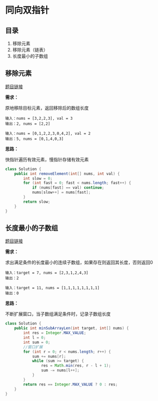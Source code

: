 # 同向双指针

## 目录

1. 移除元素
2. 移除元素（链表）
3. 长度最小的子数组



## 移除元素

[题目链接](https://leetcode-cn.com/problems/remove-element/)

**需求：**

原地移除目标元素，返回移除后的数组长度

```
输入：nums = [3,2,2,3], val = 3
输出：2, nums = [2,2]

输入：nums = [0,1,2,2,3,0,4,2], val = 2
输出：5, nums = [0,1,4,0,3]
```



**思路：**

快指针遍历有效元素，慢指针存储有效元素

```java
class Solution {
    public int removeElement(int[] nums, int val) {
        int slow = 0;
        for (int fast = 0; fast < nums.length; fast++) {
            if (nums[fast] == val) continue;
            nums[slow++] = nums[fast];
        }
        return slow;
    }
}
```



## 长度最小的子数组

[题目链接](https://leetcode-cn.com/problems/minimum-size-subarray-sum/)

**需求：**

求出满足条件的长度最小的连续子数组，如果存在则返回其长度，否则返回0

```
输入：target = 7, nums = [2,3,1,2,4,3]
输出：2

输入：target = 11, nums = [1,1,1,1,1,1,1,1]
输出：0
```



**思路：**

不断扩展窗口，当子数组满足条件时，记录子数组长度

```java
class Solution {
    public int minSubArrayLen(int target, int[] nums) {
        int res = Integer.MAX_VALUE;
        int l = 0;
        int sum = 0;
        //窗口扩展
        for (int r = 0; r < nums.length; r++) {
            sum += nums[r];
            while (sum >= target) {
                res = Math.min(res, r - l + 1);
                sum -= nums[l++];
            }
        }
        return res == Integer.MAX_VALUE ? 0 : res;
    }
}
```




